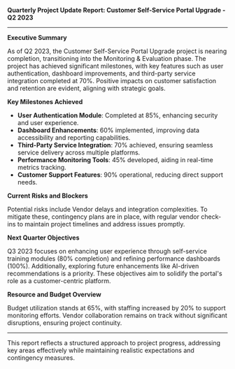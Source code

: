 

**Quarterly Project Update Report: Customer Self-Service Portal Upgrade - Q2 2023**

---

**Executive Summary**

As of Q2 2023, the Customer Self-Service Portal Upgrade project is nearing completion, transitioning into the Monitoring & Evaluation phase. The project has achieved significant milestones, with key features such as user authentication, dashboard improvements, and third-party service integration completed at 70%. Positive impacts on customer satisfaction and retention are evident, aligning with strategic goals.

**Key Milestones Achieved**

- **User Authentication Module**: Completed at 85%, enhancing security and user experience.
- **Dashboard Enhancements**: 60% implemented, improving data accessibility and reporting capabilities.
- **Third-Party Service Integration**: 70% achieved, ensuring seamless service delivery across multiple platforms.
- **Performance Monitoring Tools**: 45% developed, aiding in real-time metrics tracking.
- **Customer Support Features**: 90% operational, reducing direct support needs.

**Current Risks and Blockers**

Potential risks include Vendor delays and integration complexities. To mitigate these, contingency plans are in place, with regular vendor check-ins to maintain project timelines and address issues promptly.

**Next Quarter Objectives**

Q3 2023 focuses on enhancing user experience through self-service training modules (80% completion) and refining performance dashboards (100%). Additionally, exploring future enhancements like AI-driven recommendations is a priority. These objectives aim to solidify the portal's role as a customer-centric platform.

**Resource and Budget Overview**

Budget utilization stands at 65%, with staffing increased by 20% to support monitoring efforts. Vendor collaboration remains on track without significant disruptions, ensuring project continuity.

---

This report reflects a structured approach to project progress, addressing key areas effectively while maintaining realistic expectations and contingency measures.